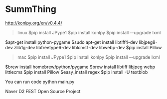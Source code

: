 # SummThing

http://konlpy.org/en/v0.4.4/

>linux
$pip install JPype1
$pip install konlpy
$pip install --upgrade lxml

$apt-get install python-pygame
$sudo apt-get install libtiff4-dev libjpeg8-dev zlib1g-dev libfreetype6-dev liblcms1-dev libwebp-dev
$pip install Pillow


>mac
$pip install JPype1
$pip install konlpy
$pip install --upgrade lxml

$brew install homebrew/python/pygame
$brew install libtiff libjpeg webp littlecms
$pip install Pillow
$easy_install regex
$pip install -U textblob

You can run code 
python main.py

Naver D2 FEST Open Source Project
